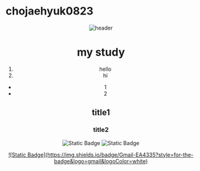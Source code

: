 # chojaehyuk0823
<div align="center">


![header](https://capsule-render.vercel.app/api?type=Waving&text=CHO%20JAEHYUK&animation=scaleIn&color=timeAuto)

# my study
1. hello
2.  hi
* 1
* 2
## title1
### title2

![Static Badge](https://img.shields.io/badge/python-3776AB?style=for-the-badge&logo=python&logoColor=green)
![Static Badge](https://img.shields.io/badge/Arduino-00878F?style=for-the-badge&logo=Arduino&logoColor=green)



<a href="mailto:jhchoman0823@gmail.com">
![Static Badge](https://img.shields.io/badge/Gmail-EA4335?style=for-the-badge&logo=gmail&logoColor=white)
 









